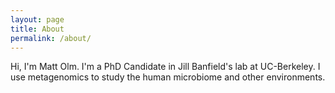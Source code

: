 ```yaml
---
layout: page
title: About
permalink: /about/
---
```


Hi, I'm Matt Olm. I'm a PhD Candidate in Jill Banfield's lab at UC-Berkeley. I use metagenomics to study the human microbiome and other environments.
